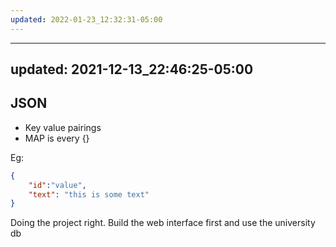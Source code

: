 ```yaml
---
updated: 2022-01-23_12:32:31-05:00
---
```

---
updated: 2021-12-13_22:46:25-05:00
---
## JSON 
* Key value pairings
* MAP is every {}

Eg:
```json
{ 
	"id":"value",
	"text": "this is some text"
}
```

Doing the project right. Build the web interface first and use the university db